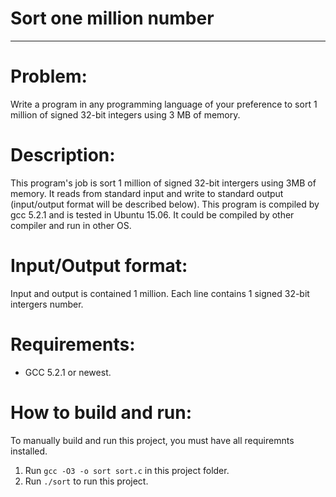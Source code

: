 # Sort one million number
------------------------------------

# Problem: 
Write a program in any programming language of your preference to sort 1
million of signed 32-bit integers using 3 MB of memory.

# Description:
This program's job is sort 1 million of signed 32-bit intergers using 3MB of memory. It reads from standard input and write to standard output (input/output format will be described below). 
This program is compiled by gcc 5.2.1 and is tested in Ubuntu 15.06. It could be compiled by other compiler and run in other OS.

# Input/Output format:
Input and output is contained 1 million. Each line contains 1 signed 32-bit intergers number.

# Requirements:
- GCC 5.2.1 or newest.

# How to  build and run:
To manually build and run this project, you must have all requiremnts installed.

1. Run `gcc -O3 -o sort sort.c` in this project folder.
2. Run `./sort` to run this project.